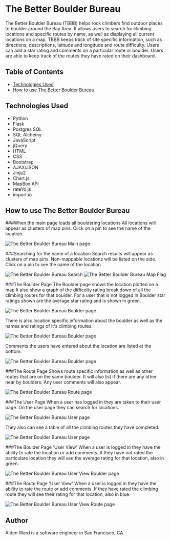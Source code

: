 # The Better Boulder Bureau
The Better Boulder Bureau (TBBB) helps rock climbers find outdoor places to boulder around the Bay Area. It allows users to search for climbing locations and specific routes by name, as well as displaying all current locations on a map.  TBBB keeps track of site specific information, such as directions, descriptions, latitude and longitude and route difficulty. Users can add a star rating and comments on a particular route or boulder.  Users are able to keep track of the routes they have rated on their dashboard.


## Table of Contents
* [Technologies Used](#technologiesused)
* [How to use The Better Boulder Bureau](#use)

## <a name="technologiesused"></a>Technologies Used

* Python
* Flask
* Postgres SQL
* SQL Alchemy
* JavaScript
* jQuery
* HTML
* CSS
* Bootstrap
* AJAX/JSON
* Jinja2
* Chart.js
* MapBox API
* rateYo.js
* import.io


## <a name="use"></a>How to use The Better Boulder Bureau

###When the main page loads all bouldering locations
All locations will appear as clusters of map pins.
Click on a pin to see the name of the location.
 
![The Better Boulder Bureau Main page](/static/main_page.png)

###Searching for the name of a location
Search results will appear as clusters of map pins.
Non-mappable locations will be listed on the side.
Click on a pin to see the name of the location.

![The Better Boulder Bureau Search](/static/main_page_search.png)
![The Better Boulder Bureau Map Flag](/static/map_flag.png)

###The Boulder Page
The Boulder page shows the location plotted on a map
It also show a graph of the difficulty rating break down of all the climbing routes for that boulder.
For a user that is not logged in Boulder star ratings shown are the average star rating and is shown in green.

![The Better Boulder Bureau Boulder page](/static/boulder_page_1.png)

There is also location specific information about the boulder as well as the names and ratings of it's climbing routes.

![The Better Boulder Bureau Boulder page](/static/boulder_page_2.png)

Comments the users have entered about the location are listed at the bottom.

![The Better Boulder Bureau Boulder page](/static/boulder_page_3.png)

###The Route Page
Shows route specific information as well as other routes that are on the same boulder. 
It will also list if there are any other near by boulders.
Any user comments will also appear.

![The Better Boulder Bureau Route page](/static/route_page.png)

###The User Page
When a user has logged in they are taken to their user page.
On the user page they can search for locations.

![The Better Boulder Bureau User page](/static/user_page_1.png)

They also can see a table of all the climbing routes they have completed.

![The Better Boulder Bureau User page](/static/user_page_2.png)

###The Boulder Page 'User View'
When a user is logged in they have the ability to rate the location or add comments.
If they have not rated the particulare location they will see the average rating for that location, also in green.

![The Better Boulder Bureau User View Boulder page ](/static/user_view_boulder.png)

###The Route Page 'User View'
When a user is logged in they have the ability to rate the route or add comments.
If they have rated the climbing route they will see their rating for that location, also in blue.

![The Better Boulder Bureau User View Route page ](/static/user_view_route.png)

## <a name="author"></a>Author
Aiden Ward is a software engineer in San Francisco, CA.